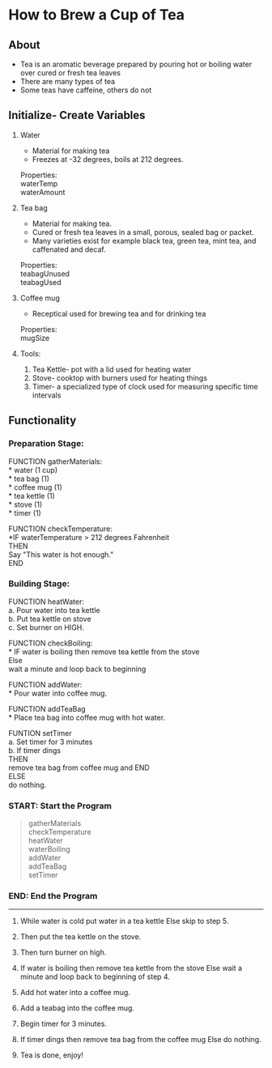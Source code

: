 # How to Brew a Cup of Tea

## About

- Tea is an aromatic beverage prepared by pouring hot or boiling water over cured or fresh tea leaves 
- There are many types of tea
- Some teas have caffeine, others do not

## Initialize- Create Variables

1. Water
    - Material for making tea
    - Freezes at -32 degrees, boils at 212 degrees.

    Properties: <br>
        waterTemp <br>
        waterAmount <br>

2. Tea bag
    - Material for making tea.
    - Cured or fresh tea leaves in a small, porous, sealed bag or packet.
    - Many varieties exist for example black tea, green tea, mint tea, and caffenated and decaf.

    Properties: <br>
        teabagUnused <br>
        teabagUsed <br>

3. Coffee mug
    - Receptical used for brewing tea and for drinking tea

    Properties: <br>
        mugSize 

4. Tools:
    1. Tea Kettle- pot with a lid used for heating water
    2. Stove- cooktop with burners used for heating things
    3. Timer- a specialized type of clock used for measuring specific time intervals

## Functionality

### Preparation Stage:

FUNCTION gatherMaterials: <br>
    * water (1 cup) <br>
    * tea bag (1) <br>
    * coffee mug (1) <br>
    * tea kettle (1) <br>
    * stove (1) <br>
    * timer (1) <br>

FUNCTION checkTemperature: <br>
     *IF waterTemperature > 212 degrees Fahrenheit <br>
         THEN  <br>
             Say "This water is hot enough." <br>
                 END

### Building Stage:

FUNCTION heatWater: <br>
   a. Pour water into tea kettle <br>
   b. Put tea kettle on stove <br>
   c. Set burner on HIGH. <br>

FUNCTION checkBoiling: <br>
     * IF water is boiling then remove tea kettle from the stove <br>
            Else <br>
                wait a minute and loop back to beginning <br>
                
FUNCTION addWater: <br>
    * Pour water into coffee mug. <br>
    
FUNCTION addTeaBag <br>
    * Place tea bag into coffee mug with hot water. <br>
    
FUNTION setTimer <br>
    a. Set timer for 3 minutes <br>
    b. If timer dings <br>
        THEN <br>
            remove tea bag from coffee mug and END <br>
        ELSE <br>
            do nothing. <br>
            
### START: Start the Program

> gatherMaterials <br>
> checkTemperature <br>
> heatWater <br>
> waterBoiling <br>
> addWater <br>
> addTeaBag <br>
> setTimer <br>

### END: End the Program
---

1. While water is cold put water in a tea kettle
    Else
    skip to step 5.

2. Then put the tea kettle on the stove.

3. Then turn burner on high.

4. If water is boiling then remove tea kettle from the stove
    Else 
    wait a minute and loop back to beginning of step 4.

5. Add hot water into a coffee mug.

6. Add a teabag into the coffee mug.

7. Begin timer for 3 minutes.

8. If timer dings then remove tea bag from the coffee mug
    Else 
    do nothing.

9. Tea is done, enjoy!
